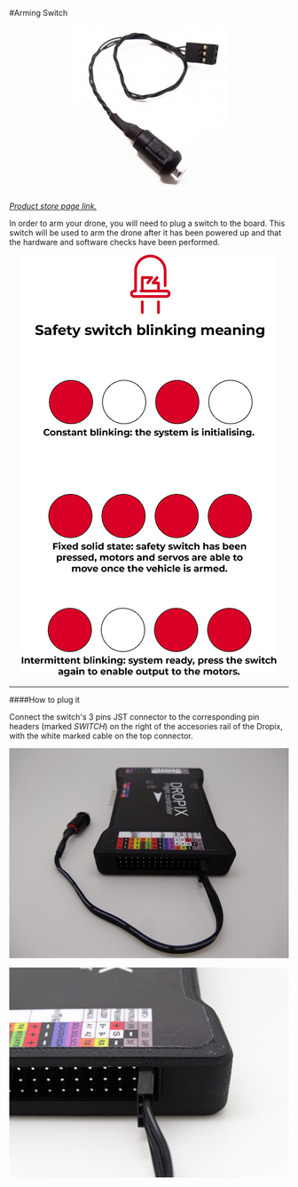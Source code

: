 #Arming Switch

<p align="center">
  <img src="./images/switch.png?raw=true" alt="Switch"/>
</p>

_[Product store page link.](https://store.drotek.com/accessories/490-254-led-pushbutton-switch.html#/108-cable-dropix)_

In order to arm your drone, you will need to plug a switch to the board. This switch will be used to arm the drone after it has been powered up and that the hardware and software checks have been performed.

<p align="center">
  <img src="./images/blink switch.png?raw=true" alt="Switch blinking meaning"/>
</p>

-----

####How to plug it

Connect the switch's 3 pins JST connector to the corresponding pin headers (marked _SWITCH_) on the right of the accesories rail of the Dropix, with the white marked cable on the top connector.

<p align="center">
  <img src="./images/switch2.JPG?raw=true" alt="Switch"/>
</p>

<p align="center">
  <img src="./images/switch1.JPG?raw=true" alt="Switch"/>
</p>
